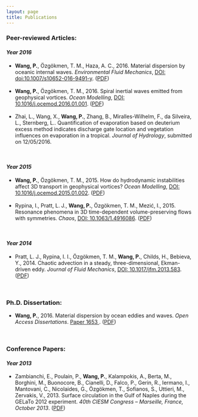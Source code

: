 ```yaml
---
layout: page
title: Publications
---
```


<body>
<h3>Peer-reviewed Articles:</h3>
<h4><strong><em>Year 2016</em></strong></h4>
<ul>
  <li><strong>Wang, P.</strong>, Özgökmen, T. M., Haza, A. C., 2016. Material dispersion by oceanic internal waves. <em>Environmental Fluid Mechanics</em>, <a href="http://link.springer.com/article/10.1007%2Fs10652-016-9491-y" target="_blank"> DOI: doi:10.1007/s10652-016-9491-y</a>. (<a href="./2016/2016_3_Wang_EFM.pdf" target="_blank">PDF</a>)</li>
  <br />
  <li><strong>Wang, P.</strong>, Özgökmen, T. M., 2016. Spiral inertial waves emitted from geophysical vortices. <em>Ocean Modelling</em>, <a href="http://dx.doi.org/10.1016/j.ocemod.2016.01.001" target="_blank"> DOI: 10.1016/j.ocemod.2016.01.001</a>. (<a href="./2016/2016_1_Wang_OM.pdf" target="_blank">PDF</a>)</li>
  <br />
  <li> Zhai, L., Wang, X., <strong>Wang, P.</strong>, Zhang, B., Miralles-Wilhelm, F., da Silveira, L., Sternberg, L.. Quantification of evaporation based on deuterium excess method indicates discharge gate location and vegetation influences on evaporation in a tropical. <em>Journal of Hydrology</em>, submitted on 12/05/2016.</li>
</ul>
<p>&nbsp;</p>
    
<h4><strong><em>Year 2015</em></strong></h4>
<ul>  
  <li><strong>Wang, P.</strong>, Özgökmen, T. M., 2015. How do hydrodynamic instabilities affect 3D transport in geophysical vortices? <em>Ocean Modelling</em>, <a href="http://dx.doi.org/10.1016/j.ocemod.2015.01.002" target="_blank"> DOI: 10.1016/j.ocemod.2015.01.002</a>. (<a href="./2015/1_2015_Wang_OM.pdf" target="_blank">PDF</a>)</li>
  <br />
  <li>Rypina, I., Pratt, L. J., <strong>Wang, P.</strong>, Özgökmen, T. M., Mezić, I., 2015. Resonance phenomena in 3D time-dependent volume-preserving flows with symmetries. <em>Chaos</em>, <a href="http://dx.doi.org/10.1063/1.4916086" target="_blank"> DOI: 10.1063/1.4916086</a>. (<a href="./2015/2_2015_Rypina_C.pdf" target="_blank">PDF</a>)</li>
</ul>
<p>&nbsp;</p>
    
<h4><strong><em>Year 2014</em></strong></h4>
<ul>
  <li>Pratt, L. J., Rypina, I. I., Özgökmen, T. M., <strong>Wang, P.</strong>, Childs, H., Bebieva, Y., 2014. Chaotic advection in a steady, three-dimensional, Ekman-driven eddy. <em>Journal of Fluid Mechanics</em>, <a href="http://dx.doi.org/10.1017/jfm.2013.583" target="_blank"> DOI: 10.1017/jfm.2013.583</a>. (<a href="" target="_blank">PDF</a>)</li>
</ul>
<p>&nbsp;</p>
    
<h3>Ph.D. Dissertation:</h3>
    <ul>
        <li><strong>Wang, P.</strong>, 2016. Material dispersion by ocean eddies and waves. <em>Open Access Dissertations</em>. <a href="http://scholarlyrepository.miami.edu/oa_dissertations/1653/" target="_blank"> Paper 1653 </a>. (<a href="./2016/2016_2_Wang_OAD.pdf" target="_blank">PDF</a>)</li>
    </ul>
<p>&nbsp;</p>
    
<h3>Conference Papers:</h3>
    <h4><strong><em>Year 2013</em></strong></h4>
    <ul>
        <li>Zambianchi, E., Poulain, P., <strong>Wang, P.</strong>,  Kalampokis, A.,  Berta, M.,  Borghini, M.,  Buonocore, B.,  Cianelli, D.,  Falco, P.,  Gerin, R.,  Iermano, I.,  Mantovani, C.,  Nicolaides, G., Özgökmen, T.,  Sofianos, S.,  Uttieri, M.,  Zervakis, V., 2013. Surface circulation in the Gulf of Naples during the GELaTo 2012 experiment. <em>40th CIESM Congress – Marseille, France, October 2013</em>. (<a href="./2013/2013_Zambianchi_CIESM.pdf" target="_blank">PDF</a>)</li>
    </ul>
<p>&nbsp;</p>
<p>&nbsp;</p>
<p>&nbsp;</p>

</body>
